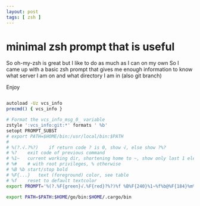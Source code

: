 ```yaml
---
layout: post
tags: [ zsh ]
---
```

<h1>minimal zsh prompt that is useful</h1>
So oh-my-zsh is great but I like to do as much as I can on my own So I came up with a basic zsh prompt that gives me enough 
information to know what server I am on and what directory I am in (also git branch)

Enjoy

```sh

autoload -Uz vcs_info
precmd() { vcs_info }

# Format the vcs_info_msg_0_ variable
zstyle ':vcs_info:git:*' formats ' %b'
setopt PROMPT_SUBST
# export PATH=$HOME/bin:/usr/local/bin:$PATH
# 
# %(?.√.?%?)    if return code ? is 0, show √, else show ?%?
# %?    exit code of previous command
# %1~   current working dir, shortening home to ~, show only last 1 element
# %#    # with root privileges, % otherwise
# %B %b start/stop bold
# %F{...}   text (foreground) color, see table
# %f    reset to default textcolor
export PROMPT='%(?.%F{green}√.%F{red}?%?)%f %B%F{240}%1~%f%b@%F{184}%m%f %F{green}${vcs_info_msg_0_}%f %# '

export PATH=$PATH:$HOME/go/bin:$HOME/.cargo/bin
```

